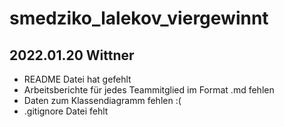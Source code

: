 # smedziko_lalekov_viergewinnt

## 2022.01.20 Wittner
* README Datei hat gefehlt
* Arbeitsberichte für jedes Teammitglied im Format .md fehlen
* Daten zum Klassendiagramm fehlen :(
* .gitignore Datei fehlt
